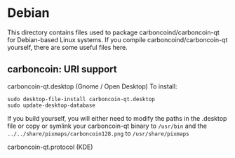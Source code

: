 
Debian
====================
This directory contains files used to package carboncoind/carboncoin-qt
for Debian-based Linux systems. If you compile carboncoind/carboncoin-qt yourself, there are some useful files here.

## carboncoin: URI support ##


carboncoin-qt.desktop  (Gnome / Open Desktop)
To install:

	sudo desktop-file-install carboncoin-qt.desktop
	sudo update-desktop-database

If you build yourself, you will either need to modify the paths in
the .desktop file or copy or symlink your carboncoin-qt binary to `/usr/bin`
and the `../../share/pixmaps/carboncoin128.png` to `/usr/share/pixmaps`

carboncoin-qt.protocol (KDE)

